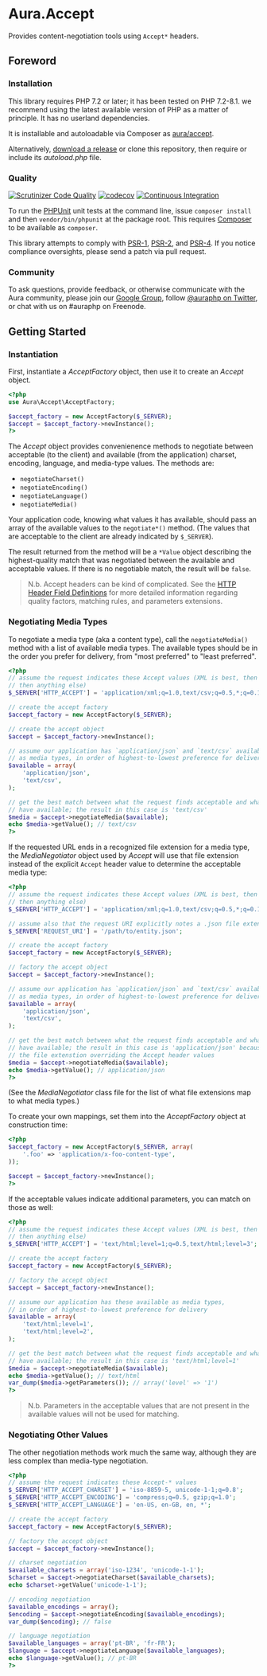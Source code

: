 # Aura.Accept

Provides content-negotiation tools using `Accept*` headers.

## Foreword

### Installation

This library requires PHP 7.2 or later;  it has been tested on PHP 7.2-8.1. we recommend using the latest available version of PHP as a matter of principle. It has no userland dependencies.

It is installable and autoloadable via Composer as [aura/accept](https://packagist.org/packages/aura/accept).

Alternatively, [download a release](https://github.com/auraphp/Aura.Accept/releases) or clone this repository, then require or include its _autoload.php_ file.

### Quality

[![Scrutinizer Code Quality](https://scrutinizer-ci.com/g/auraphp/Aura.Accept/badges/quality-score.png?b=4.x)](https://scrutinizer-ci.com/g/auraphp/Aura.Accept/)
[![codecov](https://codecov.io/gh/auraphp/Aura.Accept/branch/4.x/graph/badge.svg?token=UASDouLxyc)](https://codecov.io/gh/auraphp/Aura.Accept)
[![Continuous Integration](https://github.com/auraphp/Aura.Accept/actions/workflows/continuous-integration.yml/badge.svg?branch=4.x)](https://github.com/auraphp/Aura.Accept/actions/workflows/continuous-integration.yml)

To run the [PHPUnit](http://phpunit.de/manual/) unit tests at the command line, issue `composer install` and then `vendor/bin/phpunit` at the package root. This requires [Composer](http://getcomposer.org/) to be available as `composer`.

This library attempts to comply with [PSR-1][], [PSR-2][], and [PSR-4][]. If
you notice compliance oversights, please send a patch via pull request.

[PSR-1]: https://github.com/php-fig/fig-standards/blob/master/accepted/PSR-1-basic-coding-standard.md
[PSR-2]: https://github.com/php-fig/fig-standards/blob/master/accepted/PSR-2-coding-style-guide.md
[PSR-4]: https://github.com/php-fig/fig-standards/blob/master/accepted/PSR-4-autoloader.md

### Community

To ask questions, provide feedback, or otherwise communicate with the Aura community, please join our [Google Group](http://groups.google.com/group/auraphp), follow [@auraphp on Twitter](http://twitter.com/auraphp), or chat with us on #auraphp on Freenode.


## Getting Started

### Instantiation

First, instantiate a _AcceptFactory_ object, then use it to create an _Accept_
object.

```php
<?php
use Aura\Accept\AcceptFactory;

$accept_factory = new AcceptFactory($_SERVER);
$accept = $accept_factory->newInstance();
?>
```

The _Accept_ object provides convenienence methods to negotiate between
acceptable (to the client) and available (from the application) charset,
encoding, language, and media-type values. The methods are:

- `negotiateCharset()`
- `negotiateEncoding()`
- `negotiateLanguage()`
- `negotiateMedia()`

Your application code, knowing what values it has available, should pass an
array of the available values to the `negotiate*()` method. (The values that are
acceptable to the client are already indicated by `$_SERVER`).

The result returned from the method will be a `*Value` object describing the
highest-quality match that was negotiated between the available and acceptable
values. If there is no negotiable match, the result will be `false`.

> N.b. Accept headers can be kind of complicated. See the
> [HTTP Header Field Definitions](http://www.w3.org/Protocols/rfc2616/rfc2616-sec14.html)
> for more detailed information regarding quality factors, matching rules,
> and parameters extensions.


### Negotiating Media Types

To negotiate a media type (aka a content type), call the `negotiateMedia()`
method with a list of available media types. The available types should be in
the order you prefer for delivery, from "most preferred" to "least preferred".

```php
<?php
// assume the request indicates these Accept values (XML is best, then CSV,
// then anything else)
$_SERVER['HTTP_ACCEPT'] = 'application/xml;q=1.0,text/csv;q=0.5,*;q=0.1';

// create the accept factory
$accept_factory = new AcceptFactory($_SERVER);

// create the accept object
$accept = $accept_factory->newInstance();

// assume our application has `application/json` and `text/csv` available
// as media types, in order of highest-to-lowest preference for delivery
$available = array(
    'application/json',
    'text/csv',
);

// get the best match between what the request finds acceptable and what we
// have available; the result in this case is 'text/csv'
$media = $accept->negotiateMedia($available);
echo $media->getValue(); // text/csv
?>
```

If the requested URL ends in a recognized file extension for a media type,
the _MediaNegotiator_ object used by _Accept_ will use that file extension
instead of the explicit `Accept` header value to determine the acceptable media
type:

```php
<?php
// assume the request indicates these Accept values (XML is best, then CSV,
// then anything else)
$_SERVER['HTTP_ACCEPT'] = 'application/xml;q=1.0,text/csv;q=0.5,*;q=0.1';

// assume also that the request URI explicitly notes a .json file extension
$_SERVER['REQUEST_URI'] = '/path/to/entity.json';

// create the accept factory
$accept_factory = new AcceptFactory($_SERVER);

// factory the accept object
$accept = $accept_factory->newInstance();

// assume our application has `application/json` and `text/csv` available
// as media types, in order of highest-to-lowest preference for delivery
$available = array(
    'application/json',
    'text/csv',
);

// get the best match between what the request finds acceptable and what we
// have available; the result in this case is 'application/json' because of
// the file extenstion overriding the Accept header values
$media = $accept->negotiateMedia($available);
echo $media->getValue(); // application/json
?>
```

(See the _MediaNegotiator_ class file for the list of what file extensions map
to what media types.)

To create your own mappings, set them into the _AcceptFactory_ object at
construction time:

```php
<?php
$accept_factory = new AcceptFactory($_SERVER, array(
    '.foo' => 'application/x-foo-content-type',
));

$accept = $accept_factory->newInstance();
?>
```

If the acceptable values indicate additional parameters, you can match on those
as well:

```php
<?php
// assume the request indicates these Accept values (XML is best, then CSV,
// then anything else)
$_SERVER['HTTP_ACCEPT'] = 'text/html;level=1;q=0.5,text/html;level=3';

// create the accept factory
$accept_factory = new AcceptFactory($_SERVER);

// factory the accept object
$accept = $accept_factory->newInstance();

// assume our application has these available as media types,
// in order of highest-to-lowest preference for delivery
$available = array(
    'text/html;level=1',
    'text/html;level=2',
);

// get the best match between what the request finds acceptable and what we
// have available; the result in this case is 'text/html;level=1'
$media = $accept->negotiateMedia($available);
echo $media->getValue(); // text/html
var_dump($media->getParameters()); // array('level' => '1')
?>
```

> N.b. Parameters in the acceptable values that are not present in the
> available values will not be used for matching.


### Negotiating Other Values

The other negotiation methods work much the same way, although they are less
complex than media-type negotiation.

```php
<?php
// assume the request indicates these Accept-* values
$_SERVER['HTTP_ACCEPT_CHARSET'] = 'iso-8859-5, unicode-1-1;q=0.8';
$_SERVER['HTTP_ACCEPT_ENCODING'] = 'compress;q=0.5, gzip;q=1.0';
$_SERVER['HTTP_ACCEPT_LANGUAGE'] = 'en-US, en-GB, en, *';

// create the accept factory
$accept_factory = new AcceptFactory($_SERVER);

// factory the accept object
$accept = $accept_factory->newInstance();

// charset negotiation
$available_charsets = array('iso-1234', 'unicode-1-1');
$charset = $accept->negotiateCharset($available_charsets);
echo $charset->getValue('unicode-1-1');

// encoding negotiation
$available_encodings = array();
$encoding = $accept->negotiateEncoding($available_encodings);
var_dump($encoding); // false

// language negotiation
$available_languages = array('pt-BR', 'fr-FR');
$language = $accept->negotiateLanguage($available_languages);
echo $language->getValue(); // pt-BR
?>
```
